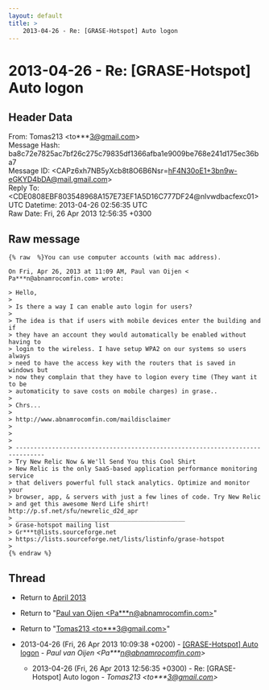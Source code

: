```yaml
---
layout: default
title: >
    2013-04-26 - Re: [GRASE-Hotspot] Auto logon
---
```


# 2013-04-26 - Re: [GRASE-Hotspot] Auto logon

## Header Data

From: Tomas213 \<to***3@gmail.com\><br>
Message Hash: ba8c72e7825ac7bf26c275c79835df1366afba1e9009be768e241d175ec36ba7<br>
Message ID: \<CAPz6xh7NB5yXcb8t8O6B6Nsr=hF4N30oE1+3bn9w-eGKYD4bDA@mail.gmail.com\><br>
Reply To: \<CDE0808EBF803548968A157E73EF1A5D16C777DF24@nlvwdbacfexc01\><br>
UTC Datetime: 2013-04-26 02:56:35 UTC<br>
Raw Date: Fri, 26 Apr 2013 12:56:35 +0300<br>

## Raw message

```
{% raw  %}You can use computer accounts (with mac address).

On Fri, Apr 26, 2013 at 11:09 AM, Paul van Oijen <
Pa***n@abnamrocomfin.com> wrote:

> Hello,
>
> Is there a way I can enable auto login for users?
>
> The idea is that if users with mobile devices enter the building and if
> they have an account they would automatically be enabled without having to
> login to the wireless. I have setup WPA2 on our systems so users always
> need to have the access key with the routers that is saved in windows but
> now they complain that they have to logion every time (They want it to be
> automaticity to save costs on mobile charges) in grase..
>
> Chrs...
>
> http://www.abnamrocomfin.com/maildisclaimer
>
>
>
> ------------------------------------------------------------------------------
> Try New Relic Now & We'll Send You this Cool Shirt
> New Relic is the only SaaS-based application performance monitoring service
> that delivers powerful full stack analytics. Optimize and monitor your
> browser, app, & servers with just a few lines of code. Try New Relic
> and get this awesome Nerd Life shirt! http://p.sf.net/sfu/newrelic_d2d_apr
> _______________________________________________
> Grase-hotspot mailing list
> Gr***t@lists.sourceforge.net
> https://lists.sourceforge.net/lists/listinfo/grase-hotspot
>
{% endraw %}
```

## Thread

+ Return to [April 2013](/archive/2013/04)

+ Return to "[Paul van Oijen <Pa***n<span>@</span>abnamrocomfin.com>](/authors/pa___n_at_abnamrocomfin_com)"
+ Return to "[Tomas213 <to***3<span>@</span>gmail.com>](/authors/to___3_at_gmail_com)"

+ 2013-04-26 (Fri, 26 Apr 2013 10:09:38 +0200) - [[GRASE-Hotspot] Auto logon](/archive/2013/04/9a2190d9ce138026aeadc79947b119a30eefaf8e79c63c08a7cce50629861e08) - _Paul van Oijen \<Pa***n@abnamrocomfin.com\>_
  + 2013-04-26 (Fri, 26 Apr 2013 12:56:35 +0300) - Re: [GRASE-Hotspot] Auto logon - _Tomas213 \<to***3@gmail.com\>_


